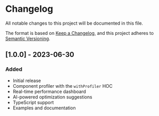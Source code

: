 # Changelog

All notable changes to this project will be documented in this file.

The format is based on [Keep a Changelog](https://keepachangelog.com/en/1.0.0/),
and this project adheres to [Semantic Versioning](https://semver.org/spec/v2.0.0.html).

## [1.0.0] - 2023-06-30

### Added
- Initial release
- Component profiler with the `withProfiler` HOC
- Real-time performance dashboard
- AI-powered optimization suggestions
- TypeScript support
- Examples and documentation 